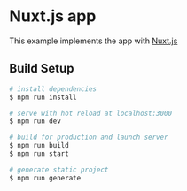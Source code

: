 # Nuxt.js app

This example implements the app with [Nuxt.js](https://nuxtjs.org)

## Build Setup

``` bash
# install dependencies
$ npm run install

# serve with hot reload at localhost:3000
$ npm run dev

# build for production and launch server
$ npm run build
$ npm run start

# generate static project
$ npm run generate
```
